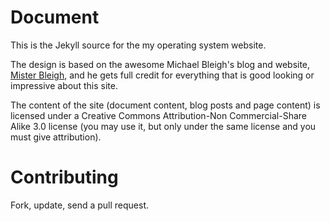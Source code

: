 Document
==================

This is the Jekyll source for the my operating system  website.

The design is based on the awesome Michael Bleigh's blog and website, [Mister Bleigh](http://www.mbleigh.com/), and he gets full credit for everything that is good looking or impressive about this site.

The content of the site (document content, blog posts and page content) is licensed under a Creative Commons Attribution-Non Commercial-Share Alike 3.0 license (you may use it, but only under the same license and you must give attribution).

Contributing
============

Fork, update, send a pull request.
